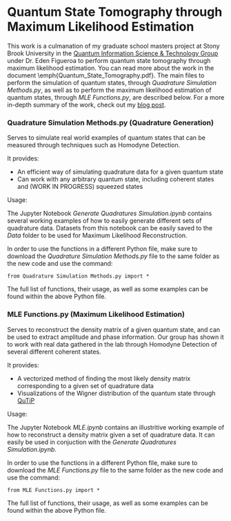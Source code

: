 # Quantum State Tomography through Maximum Likelihood Estimation

This work is a culmanation of my graduate school masters project at Stony Brook University in the [Quantum Information Science & Technology Group](http://qit.physics.sunysb.edu/wordpress/) under Dr. Eden Figueroa to perform quantum state tomography through maximum likelihood estimation. You can read more about the work in the document \emph{Quantum_State_Tomography.pdf}. The main files to perform the simulation of quantum states, through $\textit{Quadrature Simulation Methods.py}$, as well as to perform the maximum likelihood estimation of quantum states, through $\textit{MLE Functions.py}$, are described below. For a more in-depth summary of the work, check out my [blog post](https://williambidle.github.io/programming-projects/2022/12/08/Maximum-Likelihood-Estimation-for-Quantum-State-Tomography.html).

### Quadrature Simulation Methods.py (Quadrature Generation)

Serves to simulate real world examples of quantum states that can be measured through techniques such as Homodyne Detection.

It provides:

- An efficient way of simulating quadrature data for a given quantum state
- Can work with any arbitrary quantum state, including coherent states and (WORK IN PROGRESS) squeezed states

Usage:

The Jupyter Notebook $\textit{Generate Quadratures Simulation.ipynb}$ contains several working examples of how to easily generate different sets of quadrature data. Datasets from this notebook can be easily saved to the $\textit{Data}$ folder to be used for Maximum Likelihood Reconstruction. 

In order to use the functions in a different Python file, make sure to download the $\textit{Quadrature Simulation Methods.py}$ file to the same folder as the new code and use the command:

    from Quadrature Simulation Methods.py import *

The full list of functions, their usage, as well as some examples can be found within the above Python file.

### MLE Functions.py (Maximum Likelihood Estimation)

Serves to reconstruct the density matrix of a given quantum state, and can be used to extract amplitude and phase information. Our group has shown it to work with real data gathered in the lab through Homodyne Detection of several different coherent states.

It provides:

- A vectorized method of finding the most likely density matrix corresponding to a given set of quadrature data
- Visualizations of the Wigner distribution of the quantum state through [QuTiP](https://qutip.org/docs/4.0.2/guide/guide-visualization.html)

Usage:

The Jupyter Notebook $\textit{MLE.ipynb}$ contains an illustritive working example of how to reconstruct a density matrix given a set of quadrature data. It can easily be used in conjuction with the $\textit{Generate Quadratures Simulation.ipynb}$. 

In order to use the functions in a different Python file, make sure to download the $\textit{MLE Functions.py}$ file to the same folder as the new code and use the command:

    from MLE Functions.py import *
    
The full list of functions, their usage, as well as some examples can be found within the above Python file.
